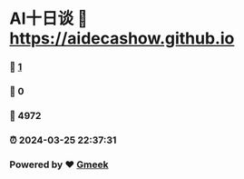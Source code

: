 #  AI十日谈  :link: https://aidecashow.github.io 
### :page_facing_up: [1](https://aidecashow.github.io/tag.html) 
### :speech_balloon: 0 
### :hibiscus: 4972 
### :alarm_clock: 2024-03-25 22:37:31 
### Powered by :heart: [Gmeek](https://github.com/Meekdai/Gmeek)
